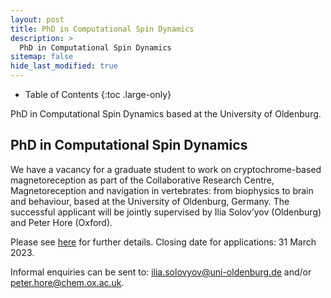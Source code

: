 ```yaml
---
layout: post
title: PhD in Computational Spin Dynamics
description: >
  PhD in Computational Spin Dynamics
sitemap: false
hide_last_modified: true
---
```


<!-- Google tag (gtag.js) -->
<script async src="https://www.googletagmanager.com/gtag/js?id=G-STRM3GYD69"></script>
<script>
  window.dataLayer = window.dataLayer || [];
  function gtag(){dataLayer.push(arguments);}
  gtag('js', new Date());

  gtag('config', 'G-STRM3GYD69');
</script>

- Table of Contents
{:toc .large-only}

PhD in Computational Spin Dynamics based at the University of Oldenburg.

## PhD in Computational Spin Dynamics

We have a vacancy for a graduate student to work on cryptochrome-based magnetoreception as part of the Collaborative Research Centre, Magnetoreception and navigation in vertebrates: from biophysics to brain and behaviour, based at the University of Oldenburg, Germany. The successful applicant will be jointly supervised by Ilia Solov’yov (Oldenburg) and Peter Hore (Oxford).

Please see [here](https://uol.de/stellen?stelle=69439) for further details. Closing date for applications: 31 March 2023.

Informal enquiries can be sent to: [ilia.solovyov@uni-oldenburg.de](ilia.solovyov@uni-oldenburg.de) and/or [peter.hore@chem.ox.ac.uk](peter.hore@chem.ox.ac.uk).





